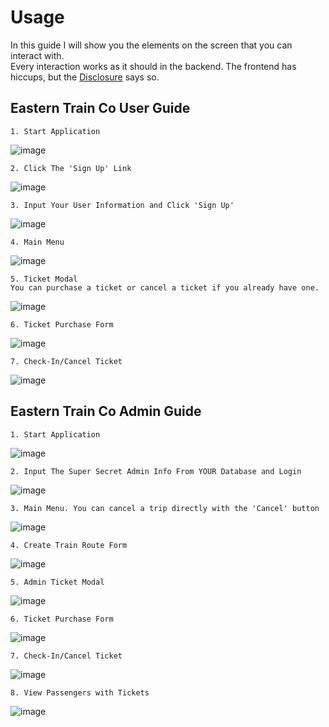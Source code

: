 # Usage
In this guide I will show you the elements on the screen that you can interact with. <br />
Every interaction works as it should in the backend. The frontend has hiccups, but the [Disclosure](https://github.com/210913-java-full-stack/Erika-Kollier/blob/main/README.md#disclosure) says so.

## Eastern Train Co User Guide
`1. Start Application`

![image](Start.png)

`2. Click The 'Sign Up' Link`

![image](SignUp.png)

`3. Input Your User Information and Click 'Sign Up'`

![image](NewUserForm.png)

`4. Main Menu`

![image](MainMenu.png)

`5. Ticket Modal`<br />
`You can purchase a ticket or cancel a ticket if you already have one.`

![image](TicketModal.png)

`6. Ticket Purchase Form`

![image](TicketPurchaseForm.png)

`7. Check-In/Cancel Ticket`

![image](TicketAction.png)

## Eastern Train Co Admin Guide
`1. Start Application`

![image](Start.png)

`2. Input The Super Secret Admin Info From YOUR Database and Login`

![image](Login.png)

`3. Main Menu. You can cancel a trip directly with the 'Cancel' button`

![image](AdminMainMenu.png)

`4. Create Train Route Form`

![image](CreateRoute.png)

`5. Admin Ticket Modal`

![image](AdminTicketModal.png)

`6. Ticket Purchase Form`

![image](TicketPurchaseForm.png)

`7. Check-In/Cancel Ticket`

![image](TicketAction.png)

`8. View Passengers with Tickets`

![image](ViewPassengers.png)
